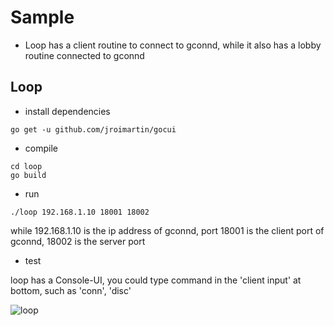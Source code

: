 # Sample
* Loop has a client routine to connect to gconnd, while it also has a lobby routine connected to gconnd

## Loop
* install dependencies
```
go get -u github.com/jroimartin/gocui
```
* compile
```
cd loop
go build
```
* run
```
./loop 192.168.1.10 18001 18002
```

while 192.168.1.10 is the ip address of gconnd, port 18001 is the client port of gconnd, 18002 is the server port
* test

loop has a Console-UI, you could type command in the 'client input' at bottom, such as 'conn', 'disc'

![loop](https://github.com/xcsean/ApplicationEngine/core/sample/loop.png)